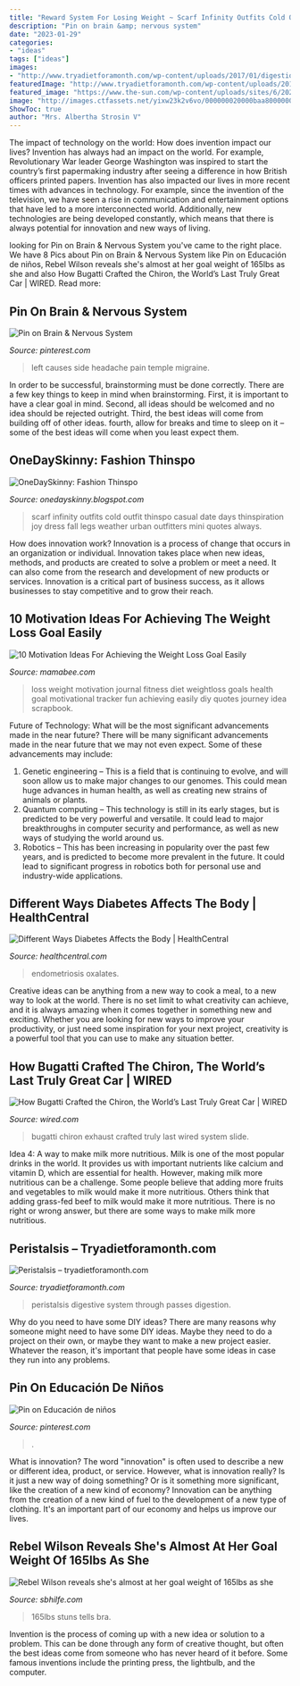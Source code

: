 ```yaml
---
title: "Reward System For Losing Weight ~ Scarf Infinity Outfits Cold Outfit Thinspo Casual Date Days Thinspiration Joy Dress Fall Legs Weather Urban Outfitters Mini Quotes Always"
description: "Pin on brain &amp; nervous system"
date: "2023-01-29"
categories:
- "ideas"
tags: ["ideas"]
images:
- "http://www.tryadietforamonth.com/wp-content/uploads/2017/01/digestion-303364_1280.png"
featuredImage: "http://www.tryadietforamonth.com/wp-content/uploads/2017/01/digestion-303364_1280.png"
featured_image: "https://www.the-sun.com/wp-content/uploads/sites/6/2020/11/NINTCHDBPICT000618371625-4.jpg"
image: "http://images.ctfassets.net/yixw23k2v6vo/000000020000baa800000000/282457b12ad3148119a6dde55f8d2150/ThinkstockPhotos-493283195.jpg?w=600&amp;h=400&amp;fm=jpg&amp;fit=thumb&amp;q=65&amp;fl=progressive"
ShowToc: true
author: "Mrs. Albertha Strosin V"
---
```



The impact of technology on the world: How does invention impact our lives?
Invention has always had an impact on the world. For example, Revolutionary War leader George Washington was inspired to start the country’s first papermaking industry after seeing a difference in how British officers printed papers. Invention has also impacted our lives in more recent times with advances in technology. For example, since the invention of the television, we have seen a rise in communication and entertainment options that have led to a more interconnected world. Additionally, new technologies are being developed constantly, which means that there is always potential for innovation and new ways of living.

	

		
looking for Pin on Brain &amp; Nervous System you've came to the right place. We have 8 Pics about Pin on Brain &amp; Nervous System like Pin on Educación de niños, Rebel Wilson reveals she&#039;s almost at her goal weight of 165lbs as she and also How Bugatti Crafted the Chiron, the World’s Last Truly Great Car | WIRED. Read more:
		
    
## Pin On Brain &amp; Nervous System

<img loading=lazy src="https://i.pinimg.com/736x/d0/ee/b5/d0eeb5e71692eb44c4cb5d3a759ff606.jpg" onerror="this.onerror=null;this.src='https://tse3.mm.bing.net/th?id=OIP.8osRsE8faWGxJwd84EWOTwHaLH&amp;pid=15.1';" alt="Pin on Brain &amp; Nervous System">

_Source: pinterest.com_

>left causes side headache pain temple migraine. 

	

In order to be successful, brainstorming must be done correctly. There are a few key things to keep in mind when brainstorming. First, it is important to have a clear goal in mind. Second, all ideas should be welcomed and no idea should be rejected outright. Third, the best ideas will come from building off of other ideas. fourth, allow for breaks and time to sleep on it – some of the best ideas will come when you least expect them.

    
## OneDaySkinny: Fashion Thinspo

<img loading=lazy src="http://3.bp.blogspot.com/-oa_lyaKsfJ4/T2jHKVYbZZI/AAAAAAAATI0/c6mncz00GUI/s1600/29.jpg" onerror="this.onerror=null;this.src='https://tse4.mm.bing.net/th?id=OIP.HYI-aKvrj9MezkEgU_q0OgHaHk&amp;pid=15.1';" alt="OneDaySkinny: Fashion Thinspo">

_Source: onedayskinny.blogspot.com_

>scarf infinity outfits cold outfit thinspo casual date days thinspiration joy dress fall legs weather urban outfitters mini quotes always. 

	

How does innovation work?
Innovation is a process of change that occurs in an organization or individual. Innovation takes place when new ideas, methods, and products are created to solve a problem or meet a need. It can also come from the research and development of new products or services. Innovation is a critical part of business success, as it allows businesses to stay competitive and to grow their reach.

    
## 10 Motivation Ideas For Achieving The Weight Loss Goal Easily

<img loading=lazy src="http://mamabee.com/wp-content/uploads/2016/01/6-3.jpg" onerror="this.onerror=null;this.src='https://tse4.mm.bing.net/th?id=OIP.Koj7vG2XXA7ZK9bpqFaOBQHaJ4&amp;pid=15.1';" alt="10 Motivation Ideas For Achieving the Weight Loss Goal Easily">

_Source: mamabee.com_

>loss weight motivation journal fitness diet weightloss goals health goal motivational tracker fun achieving easily diy quotes journey idea scrapbook. 

	

Future of Technology: What will be the most significant advancements made in the near future?
There will be many significant advancements made in the near future that we may not even expect. Some of these advancements may include: 
1. Genetic engineering – This is a field that is continuing to evolve, and will soon allow us to make major changes to our genomes. This could mean huge advances in human health, as well as creating new strains of animals or plants. 
2. Quantum computing – This technology is still in its early stages, but is predicted to be very powerful and versatile. It could lead to major breakthroughs in computer security and performance, as well as new ways of studying the world around us. 
3. Robotics – This has been increasing in popularity over the past few years, and is predicted to become more prevalent in the future. It could lead to significant progress in robotics both for personal use and industry-wide applications. 

    
## Different Ways Diabetes Affects The Body | HealthCentral

<img loading=lazy src="http://images.ctfassets.net/yixw23k2v6vo/000000020000baa800000000/282457b12ad3148119a6dde55f8d2150/ThinkstockPhotos-493283195.jpg?w=600&amp;h=400&amp;fm=jpg&amp;fit=thumb&amp;q=65&amp;fl=progressive" onerror="this.onerror=null;this.src='https://tse4.mm.bing.net/th?id=OIP.7uBsH6NrovaTmw_8lXMINQHaE8&amp;pid=15.1';" alt="Different Ways Diabetes Affects the Body | HealthCentral">

_Source: healthcentral.com_

>endometriosis oxalates. 

	

Creative ideas can be anything from a new way to cook a meal, to a new way to look at the world. There is no set limit to what creativity can achieve, and it is always amazing when it comes together in something new and exciting. Whether you are looking for new ways to improve your productivity, or just need some inspiration for your next project, creativity is a powerful tool that you can use to make any situation better.

    
## How Bugatti Crafted The Chiron, The World’s Last Truly Great Car | WIRED

<img loading=lazy src="http://www.wired.com/wp-content/uploads/2016/02/ExhaustSystem_1-1024x768.jpg" onerror="this.onerror=null;this.src='https://tse1.mm.bing.net/th?id=OIP.WKl0ufrPRv51sGw8SI6hJwHaFj&amp;pid=15.1';" alt="How Bugatti Crafted the Chiron, the World’s Last Truly Great Car | WIRED">

_Source: wired.com_

>bugatti chiron exhaust crafted truly last wired system slide. 

	

Idea 4: A way to make milk more nutritious.
Milk is one of the most popular drinks in the world. It provides us with important nutrients like calcium and vitamin D, which are essential for health. However, making milk more nutritious can be a challenge. Some people believe that adding more fruits and vegetables to milk would make it more nutritious. Others think that adding grass-fed beef to milk would make it more nutritious. There is no right or wrong answer, but there are some ways to make milk more nutritious.

    
## Peristalsis – Tryadietforamonth.com

<img loading=lazy src="http://www.tryadietforamonth.com/wp-content/uploads/2017/01/digestion-303364_1280.png" onerror="this.onerror=null;this.src='https://tse4.mm.bing.net/th?id=OIP.pl88Cc8NaZQMo4FCypZCiAHaKn&amp;pid=15.1';" alt="Peristalsis – tryadietforamonth.com">

_Source: tryadietforamonth.com_

>peristalsis digestive system through passes digestion. 

	

Why do you need to have some DIY ideas?
There are many reasons why someone might need to have some DIY ideas. Maybe they need to do a project on their own, or maybe they want to make a new project easier. Whatever the reason, it's important that people have some ideas in case they run into any problems.

    
## Pin On Educación De Niños

<img loading=lazy src="https://i.pinimg.com/736x/c2/a9/f1/c2a9f1aea80bb9b67de2981b9dfcbe44.jpg" onerror="this.onerror=null;this.src='https://tse1.mm.bing.net/th?id=OIP.eTKPQfji3J-6kHprY6gl3QHaNJ&amp;pid=15.1';" alt="Pin on Educación de niños">

_Source: pinterest.com_

>. 

	

What is innovation?
The word "innovation" is often used to describe a new or different idea, product, or service. However, what is innovation really? Is it just a new way of doing something? Or is it something more significant, like the creation of a new kind of economy?
Innovation can be anything from the creation of a new kind of fuel to the development of a new type of clothing. It's an important part of our economy and helps us improve our lives.

    
## Rebel Wilson Reveals She&#039;s Almost At Her Goal Weight Of 165lbs As She

<img loading=lazy src="https://www.the-sun.com/wp-content/uploads/sites/6/2020/11/NINTCHDBPICT000618371625-4.jpg" onerror="this.onerror=null;this.src='https://tse1.mm.bing.net/th?id=OIP.MLMwp-8NfIc1VGYnzEkmIgHaNW&amp;pid=15.1';" alt="Rebel Wilson reveals she&#039;s almost at her goal weight of 165lbs as she">

_Source: sbhilfe.com_

>165lbs stuns tells bra. 

	

Invention is the process of coming up with a new idea or solution to a problem. This can be done through any form of creative thought, but often the best ideas come from someone who has never heard of it before. Some famous inventions include the printing press, the lightbulb, and the computer.

